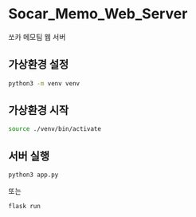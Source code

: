 # Socar_Memo_Web_Server
쏘카 메모팀 웹 서버


## 가상환경 설정
```bash
python3 -m venv venv
```
## 가상환경 시작
```bash
source ./venv/bin/activate
```

## 서버 실행
```bash
python3 app.py
```
또는 
```bash
flask run
```